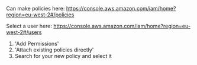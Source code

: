 Can make policies here:
https://console.aws.amazon.com/iam/home?region=eu-west-2#/policies

Select a user here: https://console.aws.amazon.com/iam/home?region=eu-west-2#/users

1. 'Add Permissions'
2. 'Attach existing policies directly'
3. Search for your new policy and select it
